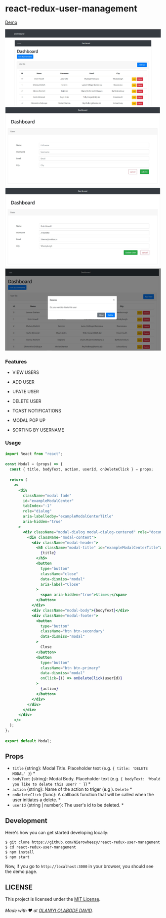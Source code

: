 # react-redux-user-management

[Demo](https://userr-management.netlify.app/)

![](src/docs/images/usermanagement.jpg)
![](src/docs/images/addpage.jpg)
![](src/docs/images/updatepage.jpg)
![](src/docs/images/deleteModal.jpg)

### Features

- VIEW USERS
- ADD USER
- UPATE USER
- DELETE USER

- TOAST NOTIFICATIONS
- MODAL POP UP
- SORTING BY USERNAME

### Usage

```jsx
import React from "react";

const Modal = (props) => {
  const { title, bodyText, action, userId, onDeleteClick } = props;

  return (
    <>
      <div
        className="modal fade"
        id="exampleModalCenter"
        tabIndex="-1"
        role="dialog"
        aria-labelledby="exampleModalCenterTitle"
        aria-hidden="true"
      >
        <div className="modal-dialog modal-dialog-centered" role="document">
          <div className="modal-content">
            <div className="modal-header">
              <h5 className="modal-title" id="exampleModalCenterTitle">
                {title}
              </h5>
              <button
                type="button"
                className="close"
                data-dismiss="modal"
                aria-label="Close"
              >
                <span aria-hidden="true">&times;</span>
              </button>
            </div>
            <div className="modal-body">{bodyText}</div>
            <div className="modal-footer">
              <button
                type="button"
                className="btn btn-secondary"
                data-dismiss="modal"
              >
                Close
              </button>
              <button
                type="button"
                className="btn btn-primary"
                data-dismiss="modal"
                onClick={() => onDeleteClick(userId)}
              >
                {action}
              </button>
            </div>
          </div>
        </div>
      </div>
    </>
  );
};

export default Modal;
```

## Props

- `title` {string}: Modal Title. Placeholder text (e.g. `{ title: 'DELETE MODAL' }`) \*
- `bodyText` {string}: Modal Body. Placeholder text (e.g. `{ bodyText: 'Would you like to delete this user? ' }`) \*
- `action` {string}: Name of the action to triger (e.g ). `Delete` \*
- `onDeleteClick` {func}: A callback function that will be called when the user initiates a delete. \*
- `userId` {string | number}: The user's id to be deleted. \*

## Development

Here's how you can get started developing locally:

    $ git clone https://github.com/Nierowheezy/react-redux-user-management
    $ cd react-redux-user-management
    $ npm install
    $ npm start

Now, if you go to `http://localhost:3000` in your browser, you should see the demo page.

## LICENSE

This project is licensed under the [MIT License](LICENSE.md).

###### Made with ❤️ at [OLANIYI OLABODE DAVID](https://nierowheezy.netlify.app).
